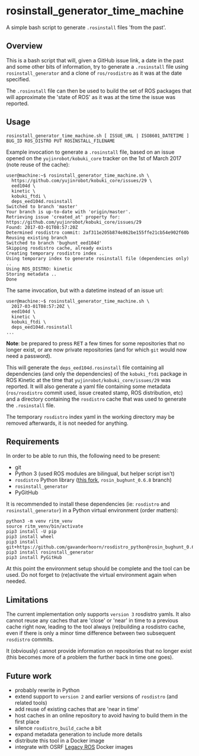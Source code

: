 # rosinstall_generator_time_machine

A simple bash script to generate `.rosinstall` files 'from the past'.


## Overview

This is a bash script that will, given a GitHub issue link, a date in the past and some other bits of information, try to generate a `.rosinstall` file using `rosinstall_generator` and a clone of `ros/rosdistro` as it was at the date specified.

The `.rosinstall` file can then be used to build the set of ROS packages that will approximate the 'state of ROS' as it was at the time the issue was reported.

## Usage

```
rosinstall_generator_time_machine.sh [ ISSUE_URL | ISO8601_DATETIME ] BUG_ID ROS_DISTRO PUT ROSINSTALL_FILENAME
```

Example invocation to generate a `.rosinstall` file, based on an issue opened on the `yujinrobot/kobuki_core` tracker on the 1st of March 2017 (note reuse of the cache):

```shell
user@machine:~$ rosinstall_generator_time_machine.sh \
  https://github.com/yujinrobot/kobuki_core/issues/29 \
  eed104d \
  kinetic \
  kobuki_ftdi \
  deps_eed104d.rosinstall
Switched to branch 'master'
Your branch is up-to-date with 'origin/master'.
Retrieving issue 'created_at' property for: https://github.com/yujinrobot/kobuki_core/issues/29
Found: 2017-03-01T08:57:20Z
Determined rosdistro commit: 2af311e205b874e862be155ffe21cb54e902f60b
Reusing existing branch
Switched to branch 'bughunt_eed104d'
Skipping rosdistro cache, already exists
Creating temporary rosdistro index ..
Using temporary index to generate rosinstall file (dependencies only) ..
Using ROS_DISTRO: kinetic
Storing metadata ..
Done
```

The same invocation, but with a datetime instead of an issue url:

```shell
user@machine:~$ rosinstall_generator_time_machine.sh \
  2017-03-01T08:57:20Z \
  eed104d \
  kinetic \
  kobuki_ftdi \
  deps_eed104d.rosinstall
...
```

**Note**: be prepared to press <kbd>RET</kbd> a few times for some repositories that no longer exist, or are now private repositories (and for which `git` would now need a password).

This will generate the `deps_eed104d.rosinstall` file containing all dependencies (and only the dependencies) of the `kobuki_ftdi` package in ROS Kinetic at the time that `yujinrobot/kobuki_core/issues/29` was reported. It will also generate a yaml file containing some metadata (`ros/rosdistro` commit used, issue created stamp, ROS distribution, etc) and a directory containing the `rosdistro` cache that was used to generate the `.rosinstall` file.

The temporary `rosdistro` index yaml in the working directory may be removed afterwards, it is not needed for anything.


## Requirements

In order to be able to run this, the following need to be present:

 - git
 - Python 3 (used ROS modules are bilingual, but helper script isn't)
 - `rosdistro` Python library ([this fork](https://github.com/gavanderhoorn/rosdistro_python/tree/rosin_bughunt_0.6.8), `rosin_bughunt_0.6.8` branch)
 - `rosinstall_generator`
 - PyGitHub

It is recommended to install these dependencies (ie: `rosdistro` and `rosinstall_generator`) in a Python virtual environment (order matters):

```shell
python3 -m venv ritm_venv
source ritm_venv/bin/activate
pip3 install -U pip
pip3 install wheel
pip3 install git+https://github.com/gavanderhoorn/rosdistro_python@rosin_bughunt_0.6.8
pip3 install rosinstall_generator
pip3 install PyGitHub
```

At this point the environment setup should be complete and the tool can be used. Do not forget to (re)activate the virtual environment again when needed.


## Limitations

The current implementation only supports `version 3` rosdistro yamls.
It also cannot reuse any caches that are 'close' or 'near' in time to a previous cache right now, leading to the tool always (re)building a rosdistro cache, even if there is only a minor time difference between two subsequent `rosdistro` commits.

It (obviously) cannot provide information on repositories that no longer exist (this becomes more of a problem the further back in time one goes).


## Future work

 - probably rewrite in Python
 - extend support to `version 2` and earlier versions of `rosdistro` (and related tools)
 - add reuse of existing caches that are 'near in time'
 - host caches in an online repository to avoid having to build them in the first place
 - silence `rosdistro_build_cache` a bit
 - expand metadata generation to include more details
 - distribute this tool in a Docker image
 - integrate with OSRF [Legacy ROS](https://hub.docker.com/r/osrf/ros_legacy/tags/) Docker images
